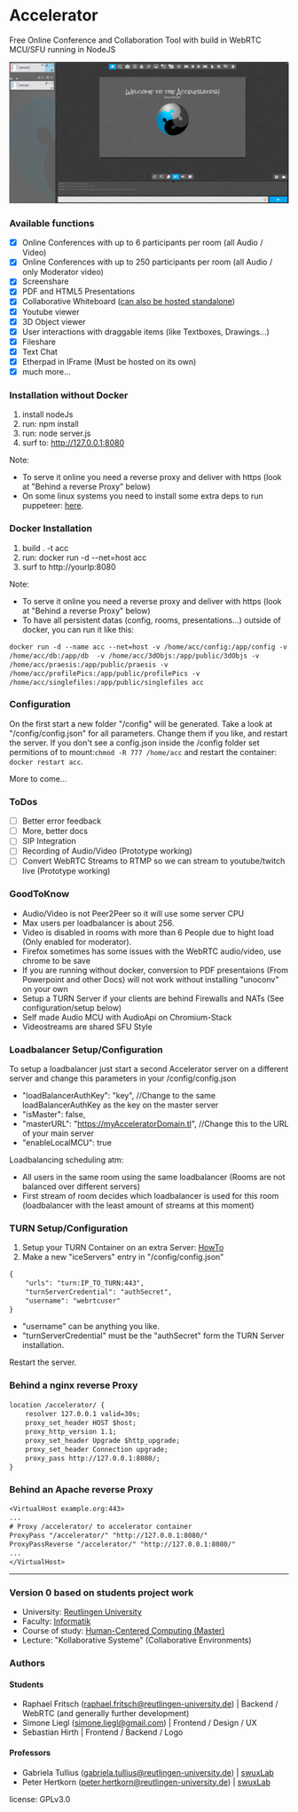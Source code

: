 # Accelerator
Free Online Conference and Collaboration Tool with build in WebRTC MCU/SFU running in NodeJS

![previmg](/public/images/acc.png)

### Available functions ###

- [x] Online Conferences with up to 6 participants per room (all Audio / Video)
- [x] Online Conferences with up to 250 participants per room (all Audio / only Moderator video)
- [x] Screenshare
- [x] PDF and HTML5 Presentations
- [x] Collaborative Whiteboard ([can also be hosted standalone](https://github.com/cracker0dks/whiteboard))
- [x] Youtube viewer
- [x] 3D Object viewer
- [x] User interactions with draggable items (like Textboxes, Drawings...)
- [x] Fileshare
- [x] Text Chat
- [x] Etherpad in IFrame (Must be hosted on its own)
- [x] much more...

### Installation without Docker ###
1. install nodeJs
2. run: npm install
3. run: node server.js
4. surf to: http://127.0.0.1:8080

Note: 
* To serve it online you need a reverse proxy and deliver with https (look at "Behind a reverse Proxy" below)
* On some linux systems you need to install some extra deps to run puppeteer: [here](https://github.com/puppeteer/puppeteer/blob/master/docs/troubleshooting.md).

### Docker Installation ###
1. build . -t acc
2. run: docker run -d --net=host acc
3. surf to http://yourIp:8080

Note: 
* To serve it online you need a reverse proxy and deliver with https (look at "Behind a reverse Proxy" below)
* To have all persistent datas (config, rooms, presentations...) outside of docker, you can run it like this:

```
docker run -d --name acc --net=host -v /home/acc/config:/app/config -v /home/acc/db:/app/db  -v /home/acc/3dObjs:/app/public/3dObjs -v /home/acc/praesis:/app/public/praesis -v /home/acc/profilePics:/app/public/profilePics -v /home/acc/singlefiles:/app/public/singlefiles acc
```

### Configuration ###
On the first start a new folder "/config" will be generated. Take a look at "/config/config.json" for all parameters. Change them if you like, and restart the server. If you don't see a config.json inside the /config folder set permitions of to mount:`chmod -R 777 /home/acc` and restart the container: `docker restart acc`.

More to come...

### ToDos ###
- [ ] Better error feedback
- [ ] More, better docs
- [ ] SIP Integration
- [ ] Recording of Audio/Video (Prototype working)
- [ ] Convert WebRTC Streams to RTMP so we can stream to youtube/twitch live (Prototype working)

### GoodToKnow ###
* Audio/Video is not Peer2Peer so it will use some server CPU
* Max users per loadbalancer is about 256.
* Video is disabled in rooms with more than 6 People due to hight load (Only enabled for moderator).
* Firefox sometimes has some issues with the WebRTC audio/video, use chrome to be save
* If you are running without docker, conversion to PDF presentaions (From Powerpoint and other Docs) will not work without installing "unoconv" on your own 
* Setup a TURN Server if your clients are behind Firewalls and NATs (See configuration/setup below)
* Self made Audio MCU with AudioApi on Chromium-Stack
* Videostreams are shared SFU Style

### Loadbalancer Setup/Configuration  ###
To setup a loadbalancer just start a second Accelerator server on a different server and change this parameters in your /config/config.json
* "loadBalancerAuthKey": "key", //Change to the same loadBalancerAuthKey as the key on the master server
* "isMaster": false,
* "masterURL": "https://myAcceleratorDomain.tl", //Change this to the URL of your main server
* "enableLocalMCU": true 

Loadbalancing scheduling atm:
* All users in the same room using the same loadbalancer (Rooms are not balanced over different servers)
* First stream of room decides which loadbalancer is used for this room (loadbalancer with the least amount of streams at this moment)

### TURN Setup/Configuration ###
1. Setup your TURN Container on an extra Server: [HowTo](https://github.com/cracker0dks/turn-server-docker-image/blob/master/README.md)
2. Make a new "iceServers" entry in "/config/config.json"
```
{
	"urls": "turn:IP_TO_TURN:443",
	"turnServerCredential": "authSecret",
	"username": "webrtcuser"
}
```
- "username" can be anything you like.
- "turnServerCredential" must be the "authSecret" form the TURN Server installation.

Restart the server.

### Behind a nginx reverse Proxy ###
```
location /accelerator/ {
	resolver 127.0.0.1 valid=30s;
	proxy_set_header HOST $host;
	proxy_http_version 1.1;
	proxy_set_header Upgrade $http_upgrade;
	proxy_set_header Connection upgrade;
	proxy_pass http://127.0.0.1:8080/;
}
```

### Behind an Apache reverse Proxy ### 

```
<VirtualHost example.org:443>
...
# Proxy /accelerator/ to accelerator container
ProxyPass "/accelerator/" "http://127.0.0.1:8080/"
ProxyPassReverse "/accelerator/" "http://127.0.0.1:8080/"
...
</VirtualHost>
```
-------------------------

### Version 0 based on students project work ###
* University: [Reutlingen University](https://www.reutlingen-university.de)
* Faculty: [Informatik](https://www.inf.reutlingen-university.de/de/home/)
* Course of study: [Human-Centered Computing (Master)](https://www.inf.reutlingen-university.de/de/master/human-centered-computing/ziel-des-studiengangs/) 
* Lecture: "Kollaborative Systeme" (Collaborative Environments) 

### Authors ###

#### Students ####
* Raphael Fritsch (raphael.fritsch@reutlingen-university.de) | Backend / WebRTC (and generally further development)
* Simone Liegl (simone.liegl@gmail.com) | Frontend / Design / UX
* Sebastian Hirth | Frontend / Backend / Logo

#### Professors ####
* Gabriela Tullius (gabriela.tullius@reutlingen-university.de) | [swuxLab](https://swuxlab.reutlingen-university.de/team/)
* Peter Hertkorn (peter.hertkorn@reutlingen-university.de) | [swuxLab](https://swuxlab.reutlingen-university.de/team/)



license: GPLv3.0
